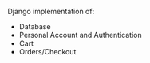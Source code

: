 Django implementation of:
- Database
- Personal Account and Authentication 
- Cart
- Orders/Checkout
